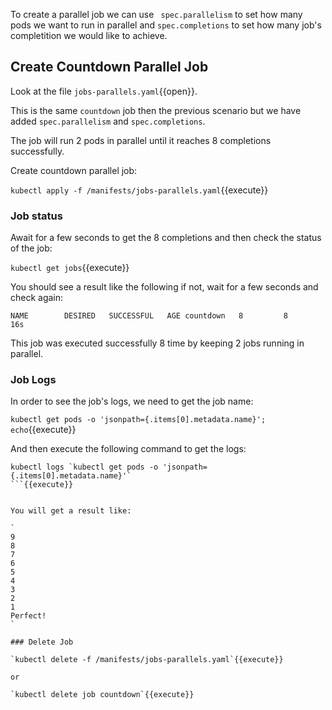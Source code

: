 To create a parallel job we can use ` spec.parallelism` to set how many pods we want to run in parallel and `spec.completions` to set how many job's completition we would like to achieve. 

## Create Countdown Parallel Job

Look at the file `jobs-parallels.yaml`{{open}}.

This is the same `countdown` job then the previous scenario but we have added `spec.parallelism` and `spec.completions`. 

The job will run 2 pods in parallel until it reaches 8 completions successfully.

Create countdown parallel job:

`kubectl apply -f /manifests/jobs-parallels.yaml`{{execute}}

### Job status

Await for a few seconds to get the 8 completions and then check the status of the job:

`kubectl get jobs`{{execute}}

You should see a result like the following if not, wait for a few seconds and check again:

`
NAME        DESIRED   SUCCESSFUL   AGE
countdown   8         8            16s
`

This job was executed successfully 8 time by keeping 2 jobs running in parallel.

### Job Logs

In order to see the job's logs, we need to get the job name:

`kubectl get pods -o 'jsonpath={.items[0].metadata.name}'; echo`{{execute}}

And then execute the following command to get the logs:

```
kubectl logs `kubectl get pods -o 'jsonpath={.items[0].metadata.name}'`
```{{execute}}


You will get a result like:

`
9
8
7
6
5
4
3
2
1
Perfect!
`

### Delete Job

`kubectl delete -f /manifests/jobs-parallels.yaml`{{execute}}

or 

`kubectl delete job countdown`{{execute}}
